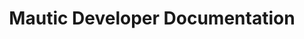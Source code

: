 ---
title: Mautic Developer Documentation

language_tabs:
  - php

toc_footers:
  - <a href='https://github.com/mautic/mautic'>Download Mautic source</a>
  - <a href='http://github.com/tripit/slate'>Documentation powered by Slate</a>

includes:
  - introduction
  - addon_intro
  - addon_structure
  - addon_config
  - addon_translations  
  - addon_mvc
  - addon_mvc_controllers
  - addon_mvc_models
  - addon_mvc_views      
  - addon_services
  - addon_database
  - addon_security
  - addon_install
  - addon_configuration
  - addon_misc
  - addon_misc_flashes
  - addon_misc_helpers
  - addon_misc_forms
  - addon_misc_events
  - addon_misc_events_list
  - addon_misc_js_helpers
  - addon_extending_intro  
  - addon_extending_api  
  - addon_extending_campaigns
  - addon_extending_categories
  - addon_extending_emails
  - addon_extending_forms
  - addon_extending_integrations
  - addon_extending_leads
  - addon_extending_pages
  - addon_extending_points
  - themes_intro
  - themes_structure
  - themes_config
  - themes_feature_files
  - api_intro
  - api_authentication
  - api_endpoint_assets
  - api_endpoint_campaigns
  - api_endpoint_forms
  - api_endpoint_leads
  - api_endpoint_lists
  - api_endpoint_pages
  - api_endpoint_points
  
search: true
---